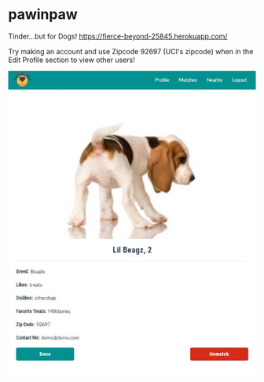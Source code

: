 # pawinpaw
Tinder...but for Dogs!
https://fierce-beyond-25845.herokuapp.com/

Try making an account and use Zipcode 92697 (UCI's zipcode) when in the Edit Profile section to view other users!

![Match Display](https://github.com/khwilson27/pawinpaw/blob/master/public/img/demo/match.JPG)


